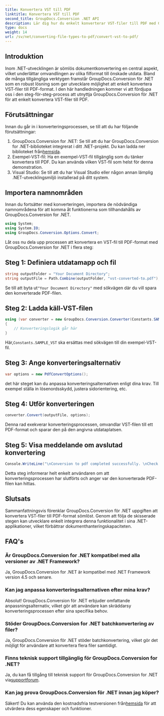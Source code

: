```yaml
---
title: Konvertera VST till PDF
linktitle: Konvertera VST till PDF
second_title: GroupDocs.Conversion .NET API
description: Lär dig hur du enkelt konverterar VST-filer till PDF med GroupDocs.Conversion for .NET. Förbättra dina dokumenthanteringsmöjligheter.
type: docs
weight: 14
url: /sv/net/converting-file-types-to-pdf/convert-vst-to-pdf/
---
```

## Introduktion
Inom .NET-utvecklingen är sömlös dokumentkonvertering en central aspekt, vilket underlättar omvandlingen av olika filformat till önskade utdata. Bland de många tillgängliga verktygen framstår GroupDocs.Conversion för .NET som en robust lösning som ger utvecklare möjlighet att enkelt konvertera VST-filer till PDF-format. I den här handledningen kommer vi att fördjupa oss i den steg-för-steg-process att utnyttja GroupDocs.Conversion för .NET för att enkelt konvertera VST-filer till PDF.
## Förutsättningar
Innan du går in i konverteringsprocessen, se till att du har följande förutsättningar:
1.  GroupDocs.Conversion for .NET: Se till att du har GroupDocs.Conversion for .NET-biblioteket integrerat i ditt .NET-projekt. Du kan ladda ner biblioteket från[hemsida](https://releases.groupdocs.com/conversion/net/).
2. Exempel-VST-fil: Ha en exempel-VST-fil tillgänglig som du tänker konvertera till PDF. Du kan använda vilken VST-fil som helst för denna demonstration.
3. Visual Studio: Se till att du har Visual Studio eller någon annan lämplig .NET-utvecklingsmiljö installerad på ditt system.

## Importera namnområden
Innan du fortsätter med konverteringen, importera de nödvändiga namnområdena för att komma åt funktionerna som tillhandahålls av GroupDocs.Conversion for .NET.

```csharp
using System;
using System.IO;
using GroupDocs.Conversion.Options.Convert;
```

Låt oss nu dela upp processen att konvertera en VST-fil till PDF-format med GroupDocs.Conversion for .NET i flera steg:
## Steg 1: Definiera utdatamapp och fil
```csharp
string outputFolder = "Your Document Directory";
string outputFile = Path.Combine(outputFolder, "vst-converted-to.pdf");
```
 Se till att byta ut`"Your Document Directory"` med sökvägen där du vill spara den konverterade PDF-filen.
## Steg 2: Ladda käll-VST-filen
```csharp
using (var converter = new GroupDocs.Conversion.Converter(Constants.SAMPLE_VST))
{
    // Konverteringslogik går här
}
```
 Här,`Constants.SAMPLE_VST` ska ersättas med sökvägen till din exempel-VST-fil.
## Steg 3: Ange konverteringsalternativ
```csharp
var options = new PdfConvertOptions();
```
det här steget kan du anpassa konverteringsalternativen enligt dina krav. Till exempel ställa in lösenordsskydd, justera sidorientering, etc.
## Steg 4: Utför konverteringen
```csharp
converter.Convert(outputFile, options);
```
Denna rad exekverar konverteringsprocessen, omvandlar VST-filen till ett PDF-format och sparar den på den angivna utdataplatsen.
## Steg 5: Visa meddelande om avslutad konvertering
```csharp
Console.WriteLine("\nConversion to pdf completed successfully. \nCheck output in {0}", outputFolder);
```
Detta steg informerar helt enkelt användaren om att konverteringsprocessen har slutförts och anger var den konverterade PDF-filen kan hittas.

## Slutsats
Sammanfattningsvis förenklar GroupDocs.Conversion för .NET uppgiften att konvertera VST-filer till PDF-format sömlöst. Genom att följa de skisserade stegen kan utvecklare enkelt integrera denna funktionalitet i sina .NET-applikationer, vilket förbättrar dokumenthanteringskapaciteten.
## FAQ's
### Är GroupDocs.Conversion for .NET kompatibel med alla versioner av .NET Framework?
Ja, GroupDocs.Conversion for .NET är kompatibel med .NET Framework version 4.5 och senare.
### Kan jag anpassa konverteringsalternativen efter mina krav?
Absolut! GroupDocs.Conversion för .NET erbjuder omfattande anpassningsalternativ, vilket gör att användare kan skräddarsy konverteringsprocessen efter sina specifika behov.
### Stöder GroupDocs.Conversion for .NET batchkonvertering av filer?
Ja, GroupDocs.Conversion för .NET stöder batchkonvertering, vilket gör det möjligt för användare att konvertera flera filer samtidigt.
### Finns teknisk support tillgänglig för GroupDocs.Conversion for .NET?
 Ja, du kan få tillgång till teknisk support för GroupDocs.Conversion for .NET via[supportforum](https://forum.groupdocs.com/c/conversion/11).
### Kan jag prova GroupDocs.Conversion för .NET innan jag köper?
 Säkert! Du kan använda den kostnadsfria testversionen från[hemsida](https://releases.groupdocs.com/) för att utvärdera dess egenskaper och funktioner.